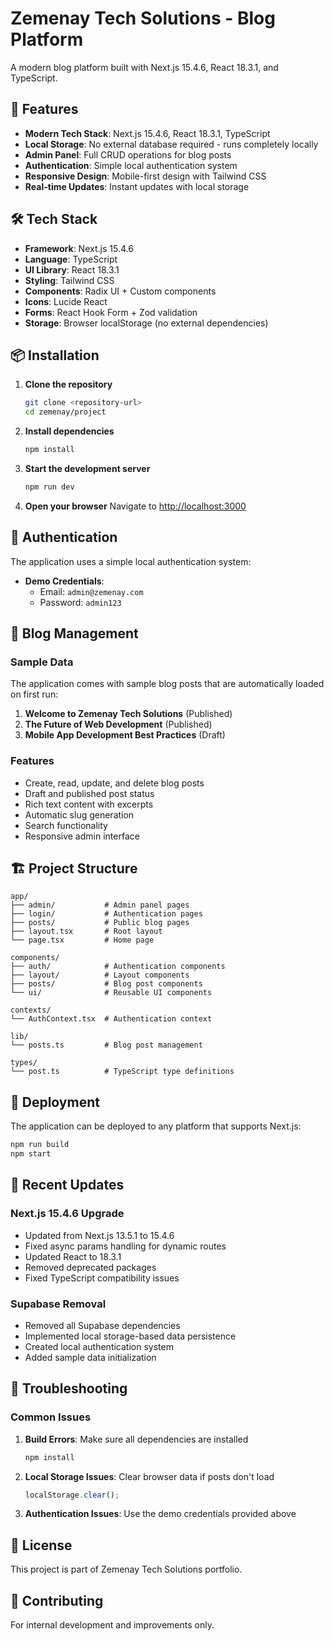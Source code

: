 # Zemenay Tech Solutions - Blog Platform

A modern blog platform built with Next.js 15.4.6, React 18.3.1, and TypeScript.

## 🚀 Features

- **Modern Tech Stack**: Next.js 15.4.6, React 18.3.1, TypeScript
- **Local Storage**: No external database required - runs completely locally
- **Admin Panel**: Full CRUD operations for blog posts
- **Authentication**: Simple local authentication system
- **Responsive Design**: Mobile-first design with Tailwind CSS
- **Real-time Updates**: Instant updates with local storage

## 🛠️ Tech Stack

- **Framework**: Next.js 15.4.6
- **Language**: TypeScript
- **UI Library**: React 18.3.1
- **Styling**: Tailwind CSS
- **Components**: Radix UI + Custom components
- **Icons**: Lucide React
- **Forms**: React Hook Form + Zod validation
- **Storage**: Browser localStorage (no external dependencies)

## 📦 Installation

1. **Clone the repository**
   ```bash
   git clone <repository-url>
   cd zemenay/project
   ```

2. **Install dependencies**
   ```bash
   npm install
   ```

3. **Start the development server**
   ```bash
   npm run dev
   ```

4. **Open your browser**
   Navigate to [http://localhost:3000](http://localhost:3000)

## 🔐 Authentication

The application uses a simple local authentication system:

- **Demo Credentials**:
  - Email: `admin@zemenay.com`
  - Password: `admin123`

## 📝 Blog Management

### Sample Data
The application comes with sample blog posts that are automatically loaded on first run:

1. **Welcome to Zemenay Tech Solutions** (Published)
2. **The Future of Web Development** (Published)
3. **Mobile App Development Best Practices** (Draft)

### Features
- Create, read, update, and delete blog posts
- Draft and published post status
- Rich text content with excerpts
- Automatic slug generation
- Search functionality
- Responsive admin interface

## 🏗️ Project Structure

```
app/
├── admin/           # Admin panel pages
├── login/           # Authentication pages
├── posts/           # Public blog pages
├── layout.tsx       # Root layout
└── page.tsx         # Home page

components/
├── auth/            # Authentication components
├── layout/          # Layout components
├── posts/           # Blog post components
└── ui/              # Reusable UI components

contexts/
└── AuthContext.tsx  # Authentication context

lib/
└── posts.ts         # Blog post management

types/
└── post.ts          # TypeScript type definitions
```

## 🚀 Deployment

The application can be deployed to any platform that supports Next.js:

```bash
npm run build
npm start
```

## 🔄 Recent Updates

### Next.js 15.4.6 Upgrade
- Updated from Next.js 13.5.1 to 15.4.6
- Fixed async params handling for dynamic routes
- Updated React to 18.3.1
- Removed deprecated packages
- Fixed TypeScript compatibility issues

### Supabase Removal
- Removed all Supabase dependencies
- Implemented local storage-based data persistence
- Created local authentication system
- Added sample data initialization

## 🐛 Troubleshooting

### Common Issues

1. **Build Errors**: Make sure all dependencies are installed
   ```bash
   npm install
   ```

2. **Local Storage Issues**: Clear browser data if posts don't load
   ```javascript
   localStorage.clear();
   ```

3. **Authentication Issues**: Use the demo credentials provided above

## 📄 License

This project is part of Zemenay Tech Solutions portfolio.

## 🤝 Contributing

For internal development and improvements only.
